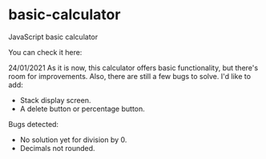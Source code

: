 # basic-calculator
JavaScript basic calculator

You can check it here: 

24/01/2021
As it is now, this calculator offers basic functionality, but there's room for improvements. Also, there are still a few bugs to solve. I'd like to add: 
- Stack display screen.
- A delete button or percentage button.

Bugs detected:
- No solution yet for division by 0.
- Decimals not rounded.
